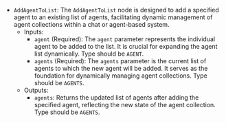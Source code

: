 - `AddAgentToList`: The `AddAgentToList` node is designed to add a specified agent to an existing list of agents, facilitating dynamic management of agent collections within a chat or agent-based system.
    - Inputs:
        - `agent` (Required): The `agent` parameter represents the individual agent to be added to the list. It is crucial for expanding the agent list dynamically. Type should be `AGENT`.
        - `agents` (Required): The `agents` parameter is the current list of agents to which the new agent will be added. It serves as the foundation for dynamically managing agent collections. Type should be `AGENTS`.
    - Outputs:
        - `agents`: Returns the updated list of agents after adding the specified agent, reflecting the new state of the agent collection. Type should be `AGENTS`.
